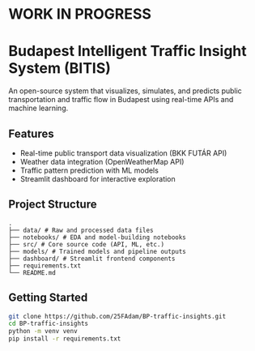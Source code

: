# WORK IN PROGRESS

# Budapest Intelligent Traffic Insight System (BITIS)

An open-source system that visualizes, simulates, and predicts public transportation and traffic flow in Budapest using real-time APIs and machine learning.

## Features
- Real-time public transport data visualization (BKK FUTÁR API)
- Weather data integration (OpenWeatherMap API)
- Traffic pattern prediction with ML models
- Streamlit dashboard for interactive exploration

## Project Structure

```
.
├── data/ # Raw and processed data files
├── notebooks/ # EDA and model-building notebooks
├── src/ # Core source code (API, ML, etc.)
├── models/ # Trained models and pipeline outputs
├── dashboard/ # Streamlit frontend components
├── requirements.txt
└── README.md
```

## Getting Started
```bash
git clone https://github.com/25FAdam/BP-traffic-insights.git
cd BP-traffic-insights
python -m venv venv
pip install -r requirements.txt
